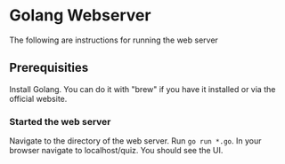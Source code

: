 # Golang Webserver
The following are instructions for running the web server

## Prerequisities
Install Golang. You can do it with "brew" if you have it installed or via the official website.

### Started the web server
Navigate to the directory of the web server. Run `go run *.go`. 
In your browser navigate to localhost/quiz. You should see the UI.